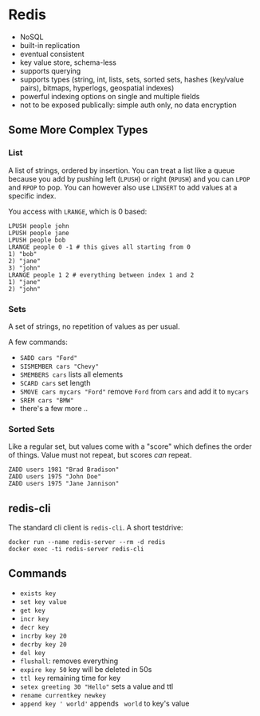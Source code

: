 # Redis

* NoSQL
* built-in replication
* eventual consistent
* key value store, schema-less
* supports querying
* supports types (string, int, lists, sets, sorted sets, hashes (key/value pairs), bitmaps, hyperlogs, geospatial indexes)
* powerful indexing options on single and multiple fields
* not to be exposed publically: simple auth only, no data encryption

## Some More Complex Types

### List

A list of strings, ordered by insertion. You can treat a list like a queue because you add by pushing left (`LPUSH`) or right (`RPUSH`) and you can `LPOP` and `RPOP` to pop. You can however also use `LINSERT` to add values at a specific index. 

You access with `LRANGE`, which is 0 based:
```
LPUSH people john
LPUSH people jane
LPUSH people bob
LRANGE people 0 -1 # this gives all starting from 0
1) "bob"
2) "jane"
3) "john"
LRANGE people 1 2 # everything between index 1 and 2
1) "jane"
2) "john"
```

### Sets

A set of strings, no repetition of values as per usual.

A few commands:

* `SADD cars "Ford"`
* `SISMEMBER cars "Chevy"`
* `SMEMBERS cars` lists all elements
* `SCARD cars` set length
* `SMOVE cars mycars "Ford"` remove `Ford` from `cars` and add it to `mycars`
* `SREM cars "BMW"`
* there's a few more ..

### Sorted Sets

Like a regular set, but values come with a "score" which defines the order of things. Value must not repeat, but scores _can_ repeat.

```
ZADD users 1981 "Brad Bradison"
ZADD users 1975 "John Doe"
ZADD users 1975 "Jane Jannison"
```

## redis-cli

The standard cli client is `redis-cli`. A short testdrive:

```
docker run --name redis-server --rm -d redis
docker exec -ti redis-server redis-cli
```

## Commands

* `exists key`
* `set key value`
* `get key`
* `incr key`
* `decr key`
* `incrby key 20`
* `decrby key 20`
* `del key`
* `flushall`: removes everything
* `expire key 50` key will be deleted in 50s
* `ttl key` remaining time for key
* `setex greeting 30 "Hello"` sets a value and ttl
* `rename currentkey newkey`
* `append key ' world'` appends ` world` to key's value
